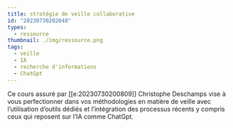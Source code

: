 ```yaml
---
title: stratégie de veille collaborative
id: "20230730202048"
types:
  - ressource
thumbnail: ./img/ressource.png
tags:
  - veille
  - IA
  - recherche d'informations
  - ChatGpt
---
```


Ce cours assuré par [[e:20230730200809]] Christophe Deschamps vise à vous perfectionner dans vos méthodologies en matière de veille avec l’utilisation d’outils dédiés et l’intégration des processus récents y compris ceux qui reposent sur l’IA comme ChatGpt.